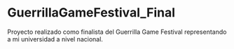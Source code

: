 # GuerrillaGameFestival_Final
Proyecto realizado como finalista del Guerrilla Game Festival representando a mi universidad a nivel nacional.
